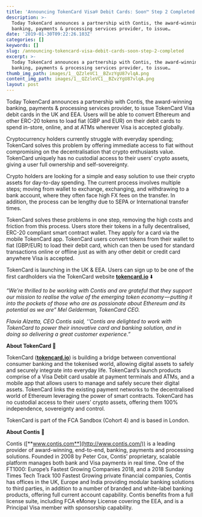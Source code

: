 ```yaml
---
title: 'Announcing TokenCard Visa® Debit Cards: Soon™ Step 2 Completed! ✅'
description: >-
  Today TokenCard announces a partnership with Contis, the award-winning
  banking, payments & processing services provider, to issue…
date: '2019-01-30T09:22:26.103Z'
categories: []
keywords: []
slug: /announcing-tokencard-visa-debit-cards-soon-step-2-completed
excerpt: >-
  Today TokenCard announces a partnership with Contis, the award-winning
  banking, payments & processing services provider, to issue…
thumb_img_path: images/1__QZzleVC1__BZvzYgU87vlqA.png
content_img_path: images/1__QZzleVC1__BZvzYgU87vlqA.png
layout: post
---
```



Today TokenCard announces a partnership with Contis, the award-winning banking, payments & processing services provider, to issue TokenCard Visa debit cards in the UK and EEA. Users will be able to convert Ethereum and other ERC-20 tokens to load fiat (GBP and EUR) on their debit cards to spend in-store, online, and at ATMs wherever Visa is accepted globally.

Cryptocurrency holders currently struggle with everyday spending; TokenCard solves this problem by offering immediate access to fiat without compromising on the decentralisation that crypto enthusiasts value. TokenCard uniquely has no custodial access to their users’ crypto assets, giving a user full ownership and self-sovereignty.

Crypto holders are looking for a simple and easy solution to use their crypto assets for day-to-day spending. The current process involves multiple steps; moving from wallet to exchange, exchanging, and withdrawing to a bank account, where they often face high FX fees on the transfer. In addition, the process can be lengthy due to SEPA or International transfer times.

TokenCard solves these problems in one step, removing the high costs and friction from this process. Users store their tokens in a fully decentralised, ERC-20 compliant smart contract wallet. They apply for a card via the mobile TokenCard app. TokenCard users convert tokens from their wallet to fiat (GBP/EUR) to load their debit card, which can then be used for standard transactions online or offline just as with any other debit or credit card anywhere Visa is accepted.

TokenCard is launching in the UK & EEA. Users can sign up to be one of the first cardholders via the TokenCard website [**tokencard.io**](https://tokencard.io/) ⬇️

_“We’re thrilled to be working with Contis and are grateful that they support our mission to realise the value of the emerging token economy — putting it into the pockets of those who are as passionate about Ethereum and its potential as we are” Mel Gelderman, TokenCard CEO._

_Flavia Alzetta, CEO Contis said, ‘‘Contis are delighted to work with TokenCard to power their innovative card and banking solution, and in doing so delivering a great customer experience.”_

**About TokenCard 💬**

TokenCard ([**tokencard.io**](https://tokencard.io/)) is building a bridge between conventional consumer banking and the tokenised world, allowing digital assets to safely and securely integrate into everyday life. TokenCard’s launch products comprise of a Visa Debit card usable at payment terminals and ATMs, and a mobile app that allows users to manage and safely secure their digital assets. TokenCard links the existing payment networks to the decentralised world of Ethereum leveraging the power of smart contracts. TokenCard has no custodial access to their users’ crypto assets, offering them 100% independence, sovereignty and control.

TokenCard is part of the FCA Sandbox (Cohort 4) and is based in London.

**About Contis 💬**

Contis ([**www.contis.com**](http://www.contis.com/)) is a leading provider of award-winning, end-to-end, banking, payments and processing solutions. Founded in 2008 by Peter Cox, Contis’ proprietary, scalable platform manages both bank and Visa payments in real time. One of the FT1000: Europe’s Fastest Growing Companies 2018, and a 2018 Sunday Times Tech Track 100 Fastest Growing private financial companies, Contis has offices in the UK, Europe and India providing modular banking solutions to third parties, in addition to a number of branded and white-label banking products, offering full current account capability. Contis benefits from a full license suite, including FCA eMoney License covering the EEA, and is a Principal Visa member with sponsorship capability.